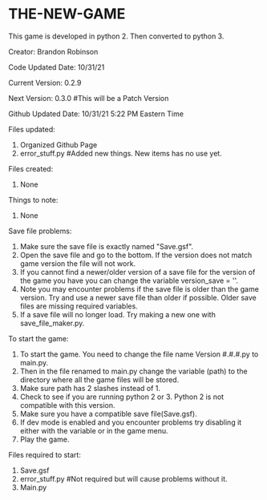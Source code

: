 # THE-NEW-GAME
This game is developed in python 2.
Then converted to python 3.

Creator: Brandon Robinson

Code Updated Date: 10/31/21

Current Version: 0.2.9

Next Version: 0.3.0 #This will be a Patch Version

Github Updated Date: 10/31/21 5:22 PM Eastern Time

Files updated:
  1. Organized Github Page
  2. error_stuff.py #Added new things. New items has no use yet.

Files created:
  1. None

Things to note:
  1. None

Save file problems:
  1. Make sure the save file is exactly named "Save.gsf".
  2. Open the save file and go to the bottom. If the version does not match game version the 
file will not work.
  4. If you cannot find a newer/older version of a save file for the version of the game you have you can change the variable version_save = ''.
  6. Note you may encounter problems if the save file is older than the game version. Try and use a newer save file than older if possible. Older save files are missing required variables.
  7. If a save file will no longer load. Try making a new one with save_file_maker.py.

To start the game:
1. To start the game. You need to change the file name Version #.#.#.py to main.py.
2. Then in the file renamed to main.py change the variable (path) to the directory where all the game files will be stored.
3. Make sure path has 2 slashes instead of 1.
4. Check to see if you are running python 2 or 3. Python 2 is not compatible with this version.
5. Make sure you have a compatible save file(Save.gsf).
6. If dev mode is enabled and you encounter problems try disabling it either with the variable or in the game menu.
7. Play the game.

Files required to start:
  1. Save.gsf
  2. error_stuff.py #Not required but will cause problems without it.
  3. Main.py
